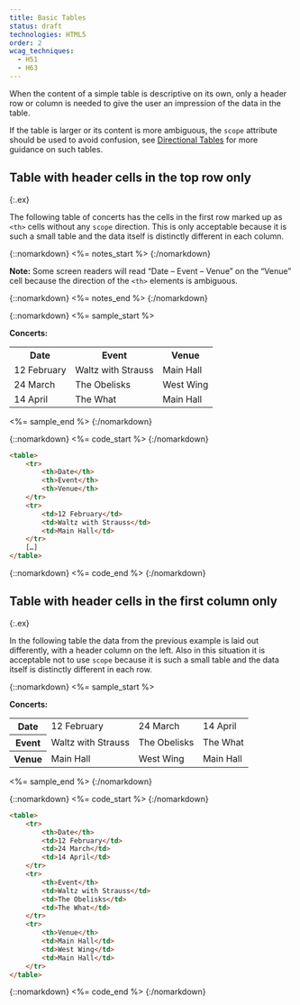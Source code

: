 ```yaml
---
title: Basic Tables
status: draft
technologies: HTML5
order: 2
wcag_techniques: 
  - H51
  - H63
---
```


When the content of a simple table is descriptive on its own, only a header row or column is needed to give the user an impression of the data in the table.

If the table is larger or its content is more ambiguous, the `scope` attribute should be used to avoid confusion, see [Directional Tables](multi-directional.html) for more guidance on such tables.

## Table with header cells in the top row only
{:.ex}

The following table of concerts has the cells in the first row marked up as `<th>` cells without any `scope` direction. This is only acceptable because it is such a small table and the data itself is distinctly different in each column.

{::nomarkdown}
<%= notes_start %>
{:/nomarkdown}

**Note:** Some screen readers will read “Date – Event – Venue” on the “Venue” cell  because the direction of the `<th>` elements is ambiguous. 

{::nomarkdown}
<%= notes_end %>
{:/nomarkdown}

{::nomarkdown}
<%= sample_start %>

<p><strong>Concerts:</strong></p>
<table>
	<tr>
		<th>Date</th>
		<th>Event</th>
		<th>Venue</th>
	</tr>
	<tr>
		<td>12 February</td>
		<td>Waltz with Strauss</td>
		<td>Main Hall</td>
	</tr>
	<tr>
		<td>24 March</td>
		<td>The Obelisks</td>
		<td>West Wing</td>
	</tr>
	<tr>
		<td>14 April</td>
		<td>The What</td>
		<td>Main Hall</td>
	</tr>
</table>

<%= sample_end %>
{:/nomarkdown}

{::nomarkdown}
<%= code_start %>
{:/nomarkdown}

~~~ html
<table>
	<tr>
		<th>Date</th>
		<th>Event</th>
		<th>Venue</th>
	</tr>
	<tr>
		<td>12 February</td>
		<td>Waltz with Strauss</td>
		<td>Main Hall</td>
	</tr>
	[…]
</table>
~~~

{::nomarkdown}
<%= code_end %>
{:/nomarkdown}

## Table with header cells in the first column only
{:.ex}

In the following table the data from the previous example is laid out differently, with a header column on the left. Also in this situation it is acceptable not to use `scope` because it is such a small table and the data itself is distinctly different in each row.

{::nomarkdown}
<%= sample_start %>

<p><strong>Concerts:</strong></p>
<table>
	<tr>
		<th>Date</th>
		<td>12 February</td>
		<td>24 March</td>
		<td>14 April</td>
	</tr>
	<tr>
		<th>Event</th>
		<td>Waltz with Strauss</td>
		<td>The Obelisks</td>
		<td>The What</td>
	</tr>
	<tr>
		<th>Venue</th>
		<td>Main Hall</td>
		<td>West Wing</td>
		<td>Main Hall</td>
	</tr>
</table>

<%= sample_end %>
{:/nomarkdown}

{::nomarkdown}
<%= code_start %>
{:/nomarkdown}

~~~ html
<table>
	<tr>
		<th>Date</th>
		<td>12 February</td>
		<td>24 March</td>
		<td>14 April</td>
	</tr>
	<tr>
		<th>Event</th>
		<td>Waltz with Strauss</td>
		<td>The Obelisks</td>
		<td>The What</td>
	</tr>
	<tr>
		<th>Venue</th>
		<td>Main Hall</td>
		<td>West Wing</td>
		<td>Main Hall</td>
	</tr>
</table>
~~~

{::nomarkdown}
<%= code_end %>
{:/nomarkdown}

